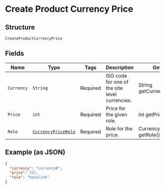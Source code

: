 
# Create Product Currency Price

## Structure

`CreateProductCurrencyPrice`

## Fields

| Name | Type | Tags | Description | Getter | Setter |
|  --- | --- | --- | --- | --- | --- |
| `Currency` | `String` | Required | ISO code for one of the site level currencies. | String getCurrency() | setCurrency(String currency) |
| `Price` | `int` | Required | Price for the given role. | int getPrice() | setPrice(int price) |
| `Role` | [`CurrencyPriceRole`](../../doc/models/currency-price-role.md) | Required | Role for the price. | CurrencyPriceRole getRole() | setRole(CurrencyPriceRole role) |

## Example (as JSON)

```json
{
  "currency": "currency0",
  "price": 222,
  "role": "baseline"
}
```

